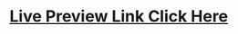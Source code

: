 <!DOCTYPE html>
<html lang="en">
<head>
</head>
<body>
<h1><a href="https://alamnahid.github.io/portfolio/">Live Preview Link Click Here</a></h1>
</body>
</html>
